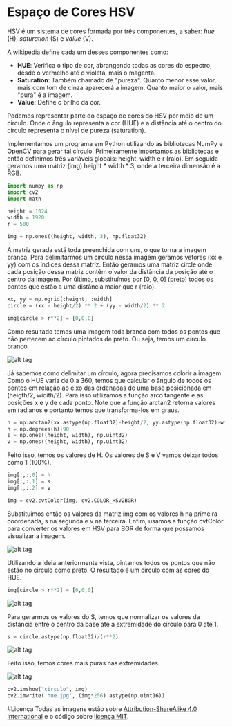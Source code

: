 # Espaço de Cores HSV

HSV é um sistema de cores formada por três componentes, a saber: *hue* (H), *saturation* (S) e *value* (V).

A wikipédia define cada um desses componentes como:

* **HUE**: Verifica o tipo de cor, abrangendo todas as cores do espectro, desde o vermelho até o violeta, mais o magenta.
* **Saturation**: Também chamado de "pureza". Quanto menor esse valor, mais com tom de cinza aparecerá a imagem. Quanto maior o valor, mais "pura" é a imagem.
* **Value**: Define o brilho da cor.

Podemos representar parte do espaço de cores do HSV por meio de um círculo. Onde o ângulo representa a cor (HUE) e a distância até o centro do círculo representa o nível de pureza (saturation).

Implementamos um programa em Python utilizando as bibliotecas NumPy e OpenCV para gerar tal círculo. Primeiramente importamos as bibliotecas e então definimos três variáveis globais: height, width e r (raio). Em seguida geramos uma mátriz (img) height * width * 3, onde a terceira dimensão é a RGB.

```python
import numpy as np
import cv2
import math

height = 1024
width = 1920
r = 500

img = np.ones((height, width, 3), np.float32)
```

A matriz gerada está toda preenchida com uns, o que torna a imagem branca. Para delimitarmos um círculo nessa imagem geramos vetores (xx e yy) com os índices dessa matríz. Então geramos uma matriz circle onde cada posição dessa matriz contêm o valor da distância da posição até o centro da imagem. Por último, substituímos por [0, 0, 0] (preto) todos os pontos que estão a uma distância maior que r (raio).

```python
xx, yy = np.ogrid[:height, :width]
circle = (xx - height/2) ** 2 + (yy - width/2) ** 2

img[circle > r**2] = [0,0,0]
```

Como resultado temos uma imagem toda branca com todos os pontos que não pertecem ao círculo pintados de preto. Ou seja, temos um círculo branco.

![alt tag](https://github.com/vandersonmr/TrabalhosUEM/raw/master/ProcessamentoImagens/hue3.jpg)

Já sabemos como delimitar um círculo, agora precisamos colorir a imagem. Como o HUE varia de 0 a 360, temos que calcular o ângulo de todos os pontos em relação ao eixo das ordenadas de uma base posicionada em (heigth/2, widith/2). Para isso utilizamos a função arco tangente e as posições x e y de cada ponto. Note que a função arctan2 retorna valores em radianos e portanto temos que transforma-los em graus.

```python
h = np.arctan2(xx.astype(np.float32)-height/2, yy.astype(np.float32)-width/2)
h = np.degrees(h)+90
s = np.ones((height, width), np.uint32)
v = np.ones((height, width), np.uint32)
```

Feito isso, temos os valores de H. Os valores de S e V vamos deixar todos como 1 (100%).

```python
img[:,:,0] = h
img[:,:,1] = s
img[:,:,2] = v

img = cv2.cvtColor(img, cv2.COLOR_HSV2BGR)
```

Substituímos então os valores da matriz img com os valores h na primeira coordenada, s na segunda e v na terceira. Enfim, usamos a função cvtColor para converter os valores em HSV para BGR de forma que possamos visualizar a imagem.

![alt tag](https://github.com/vandersonmr/TrabalhosUEM/raw/master/ProcessamentoImagens/hue.jpg)

Utilizando a ideia anteriormente vista, pintamos todos os pontos que não estão no circulo como preto. O resultado é um circulo com as cores do HUE.

```python
img[circle > r**2] = [0,0,0]
```

![alt tag](https://github.com/vandersonmr/TrabalhosUEM/raw/master/ProcessamentoImagens/hue2.jpg)

Para gerarmos os valores do S, temos que normalizar os valores da distância entre o centro da base até a extremidade do círculo para 0 até 1. 

```python
s = circle.astype(np.float32)/(r**2)
```
![alt tag](https://github.com/vandersonmr/TrabalhosUEM/raw/master/ProcessamentoImagens/hue4.jpg)

Feito isso, temos cores mais puras nas extremidades.

![alt tag](https://github.com/vandersonmr/TrabalhosUEM/raw/master/ProcessamentoImagens/hue1.jpg)

```python
cv2.imshow("circulo", img)
cv2.imwrite('hue.jpg', (img*256).astype(np.uint16))
```

#Licença
Todas as imagens estão sobre [Attribution-ShareAlike 4.0 International](https://creativecommons.org/licenses/by-sa/4.0/deed.en_US) e o código sobre [licença MIT](https://raw.githubusercontent.com/vandersonmr/TrabalhosUEM/master/ProcessamentoImagens/LICENSE.txt).
